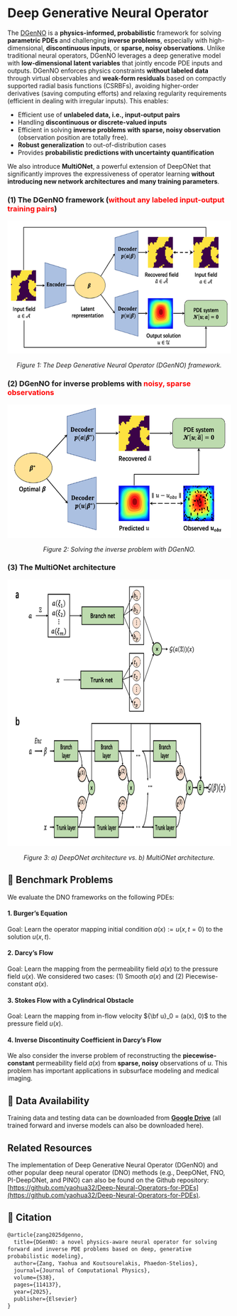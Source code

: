 # Deep Generative Neural Operator 
The [DGenNO](https://arxiv.org/pdf/2502.06250) is a **physics-informed, probabilistic** framework for solving **parametric PDEs** and challenging **inverse problems**, especially with high-dimensional, **discontinuous inputs**, or **sparse, noisy observations**. Unlike traditional neural operators, DGenNO leverages a deep generative model with **low-dimensional latent variables** that jointly encode PDE inputs and outputs. DGenNO enforces physics constraints **without labeled data** through virtual observables and **weak-form residuals** based on compactly supported radial basis functions (CSRBFs), avoiding higher-order derivatives (saving computing efforts) and relaxing regularity requirements (efficient in dealing with irregular inputs). This enables:
-  Efficient use of **unlabeled data, i.e., input-output pairs**
-  Handling **discontinuous or discrete-valued inputs**
-  Efficient in solving **inverse problems with sparse, noisy observation** (observation position are totally free).
- **Robust generalization** to out-of-distribution cases
- Provides **probabilistic predictions with uncertainty quantification**

We also introduce **MultiONet**, a powerful extension of DeepONet that significantly improves the expressiveness of operator learning **without introducing new network architectures and many training parameters**.

### (1) The DGenNO framework (<span style="color:red;">without any labeled input-output training pairs</span>)
<p align="center">
  <img src="./Docs/DGM4DGNO.png" alt="DGenNO" width="800" height='300'/>
</p>
<p align="center">
  <em>Figure 1: The Deep Generative Neural Operator (DGenNO) framework.</em>
</p>

### (2) DGenNO for inverse problems with <span style="color:red;">noisy, sparse observations</span>
<p align="center">
  <img src="./Docs/DGNO4Inverse.png" alt="DGenNO4Inverse" width="800" height='300'/>
</p>
<p align="center">
  <em>Figure 2: Solving the inverse problem with DGenNO.</em>
</p>

### (3) The MultiONet architecture
<p align="center">
  <img src="./Docs/MultiONet.png" alt="MultiONet" width="800" height='600'/>
</p>
<p align="center">
  <em>Figure 3: a) DeepONet architecture vs. b) MultiONet architecture.</em>
</p>

## 📌 Benchmark Problems
We evaluate the DNO frameworks on the following PDEs:
#### 1. Burger’s Equation
Goal: Learn the operator mapping initial condition $a(x):=u(x,t=0)$ to the solution $u(x,t)$.

#### 2. Darcy’s Flow
Goal: Learn the mapping from the permeability field $a(x)$ to the pressure field $u(x)$.
We considered two cases: (1) Smooth $a(x)$ and (2) Piecewise-constant $a(x)$.

#### 3. Stokes Flow with a Cylindrical Obstacle
Goal: Learn the mapping from in-flow velocity ${\bf u}_0 = (a(x), 0)$ to the pressure field $u(x)$.

#### 4. Inverse Discontinuity Coefficient in Darcy’s Flow

We also consider the inverse problem of reconstructing the **piecewise-constant** permeability field $a(x)$ from **sparse, noisy** observations of $u$. This problem has important applications in subsurface modeling and medical imaging.

## 🔗 Data Availability
Training data and testing data can be downloaded from **[Google Drive](https://drive.google.com/drive/folders/1O1givx3qs90MvaLVmpXMKvmq57EtZrTF?usp=sharing)** (all trained forward and inverse models can also be downloaded here).

## Related Resources
The implementation of Deep Generative Neural Operator (DGenNO) and other popular deep neural operator (DNO) methods (e.g., DeepONet, FNO, PI-DeepONet, and PINO) can also be found on the Github repository: [https://github.com/yaohua32/Deep-Neural-Operators-for-PDEs](https://github.com/yaohua32/Deep-Neural-Operators-for-PDEs).

## 📖 Citation
```
@article{zang2025dgenno,
  title={DGenNO: a novel physics-aware neural operator for solving forward and inverse PDE problems based on deep, generative probabilistic modeling},
  author={Zang, Yaohua and Koutsourelakis, Phaedon-Stelios},
  journal={Journal of Computational Physics},
  volume={538},
  pages={114137},
  year={2025},
  publisher={Elsevier}
}
```

